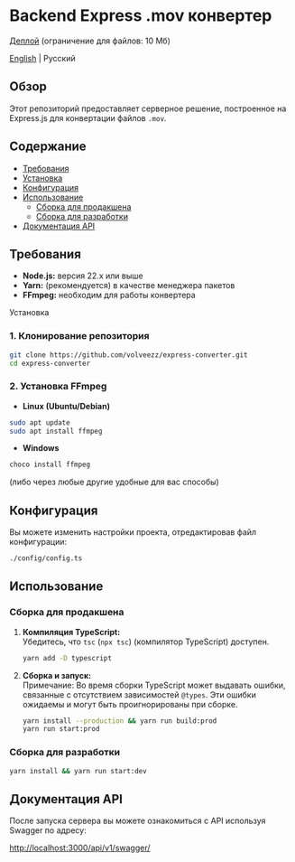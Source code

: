 # Backend Express .mov конвертер

[Деплой](http://express-converter.duckdns.org/api/v1/swagger/) (ограничение для файлов: 10 Мб)

[English](https://github.com/volveezz/express-converter/blob/master/README.md) | Русский

## Обзор

Этот репозиторий предоставляет серверное решение, построенное на Express.js для конвертации файлов `.mov`.

## Содержание

-  [Требования](#requirements)
-  [Установка](#installation)
-  [Конфигурация](#configuration)
-  [Использование](#usage)
   -  [Сборка для продакшена](#production-build)
   -  [Сборка для разработки](#development-build)
-  [Документация API](#api-documentation)

## Требования

-  **Node.js:** версия 22.x или выше
-  **Yarn:** (рекомендуется) в качестве менеджера пакетов
-  **FFmpeg:** необходим для работы конвертера

Установка

### 1. Клонирование репозитория

```bash
git clone https://github.com/volveezz/express-converter.git
cd express-converter
```

### 2. Установка FFmpeg

-  **Linux (Ubuntu/Debian)**

```bash
sudo apt update
sudo apt install ffmpeg
```

-  **Windows**

```powershell
choco install ffmpeg
```

(либо через любые другие удобные для вас способы)

## Конфигурация

Вы можете изменить настройки проекта, отредактировав файл конфигурации:

```bash
./config/config.ts
```

## Использование

### Сборка для продакшена

1. **Компиляция TypeScript:**  
   Убедитесь, что `tsc` (`npx tsc`) (компилятор TypeScript) доступен.

   ```bash
   yarn add -D typescript
   ```

2. **Сборка и запуск:**  
   Примечание: Во время сборки TypeScript может выдавать ошибки, связанные с отсутствием зависимостей `@types`. Эти ошибки ожидаемы и могут быть проигнорированы при сборке.

   ```bash
   yarn install --production && yarn run build:prod
   yarn run start:prod
   ```

### Сборка для разработки

```bash
yarn install && yarn run start:dev
```

## Документация API

После запуска сервера вы можете ознакомиться с API используя Swagger по адресу:

[http://localhost:3000/api/v1/swagger/](http://localhost:3000/api/v1/swagger/)
